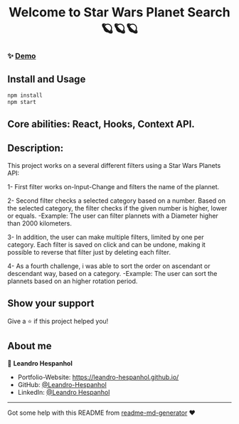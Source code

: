 <h1 align="center">Welcome to Star Wars Planet Search 🪐🪐🪐</h1>

### ✨ [Demo](https://leandro-hespanhol.github.io/StarWars-Planet-Search/)

## Install and Usage 

```sh
npm install
npm start
```
## Core abilities: React, Hooks, Context API.

## Description: 

This project works on a several different filters using a Star Wars Planets API:

1- First filter works on-Input-Change and filters the name of the plannet. 

2- Second filter checks a selected category based on a number. Based on the selected category, the filter checks if the given number is higher, lower or equals.
-Example: The user can filter plannets with a Diameter higher than 2000 kilometers.

3- In addition, the user can make multiple filters, limited by one per category. Each filter is saved on click and can be undone, making it possible to reverse that filter just by deleting each filter.

4- As a fourth challenge, i was able to sort the order on ascendant or descendant way, based on a category.
-Example: The user can sort the plannets based on an higher rotation period.

## Show your support

Give a ⭐️ if this project helped you!

## About me

👤 **Leandro Hespanhol**

* Portfolio-Website: https://leandro-hespanhol.github.io/
* GitHub: [@Leandro-Hespanhol](https://github.com/Leandro-Hespanhol)
* LinkedIn: [@Leandro Hespanhol](https://www.linkedin.com/in/leandro-jos%C3%A9-ferreira-hespanhol-91b3a2136/)

***
Got some help with this README from [readme-md-generator](https://github.com/kefranabg/readme-md-generator) ❤️ 
